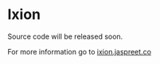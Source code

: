 # Ixion

Source code will be released soon.

For more information go to <a href="http://ixion.jaspreet.co">ixion.jaspreet.co</a>
